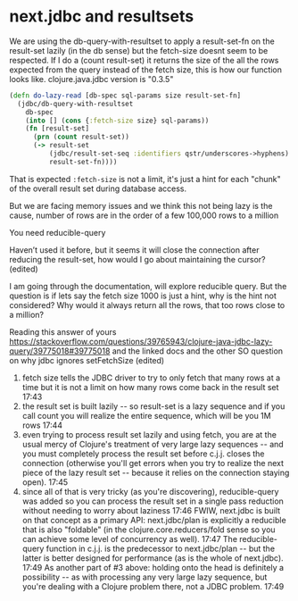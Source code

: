 # next.jdbc and resultsets

We are using the db-query-with-resultset  to apply a result-set-fn on the result-set lazily (in the db sense) but the fetch-size doesnt seem to be respected. If I do a (count result-set) it returns the size of the all the rows expected from the query instead of the fetch size, this is how our function looks like. clojure.java.jdbc version is "0.3.5"
```clojure
(defn do-lazy-read [db-spec sql-params size result-set-fn]
  (jdbc/db-query-with-resultset
    db-spec
    (into [] (cons {:fetch-size size} sql-params))
    (fn [result-set]
      (prn (count result-set))
      (-> result-set
          (jdbc/result-set-seq :identifiers qstr/underscores->hyphens)
          result-set-fn))))
```

That is expected `:fetch-size` is not a limit, it's just a hint for each "chunk" of the overall result set during database access.

But we are facing memory issues and we think this not being lazy is the cause, number of rows are in the order of a few 100,000 rows to a million

You need reducible-query

Haven’t used it before, but it seems it will close the connection after reducing the result-set, how would I go about maintaining the cursor? (edited)

I am going through the documentation, will explore reducible query. But the question is if lets say the fetch size 1000 is just a hint, why is the hint not considered? Why would it always return all the rows, that too rows close to a million?

Reading this answer of yours https://stackoverflow.com/questions/39765943/clojure-java-jdbc-lazy-query/39775018#39775018 and the linked docs and the other SO question on why jdbc ignores setFetchSize (edited)

1. fetch size tells the JDBC driver to try to only fetch that many rows at a time but it is not a limit on how many rows come back in the result set
17:43
2. the result set is built lazily -- so result-set is a lazy sequence and if you call count you will realize the entire sequence, which will be you 1M rows
17:44
3. even trying to process result set lazily and using fetch, you are at the usual mercy of Clojure's treatment of very large lazy sequences -- and you must completely process the result set before c.j.j. closes the connection (otherwise you'll get errors when you try to realize the next piece of the lazy result set -- because it relies on the connection staying open).
17:45
4. since all of that is very tricky (as you're discovering), reducible-query was added so you can process the result set in a single pass reduction without needing to worry about laziness
17:46
FWIW, next.jdbc is built on that concept as a primary API: next.jdbc/plan is explicitly a reducible that is also "foldable" (in the clojure.core.reducers/fold sense so you can achieve some level of concurrency as well).
17:47
The reducible-query function in c.j.j. is the predecessor to next.jdbc/plan -- but the latter is better designed for performance (as is the whole of next.jdbc).
17:49
As another part of #3 above: holding onto the head is definitely a possibility -- as with processing any very large lazy sequence, but you're dealing with a Clojure problem there, not a JDBC problem.
17:49
